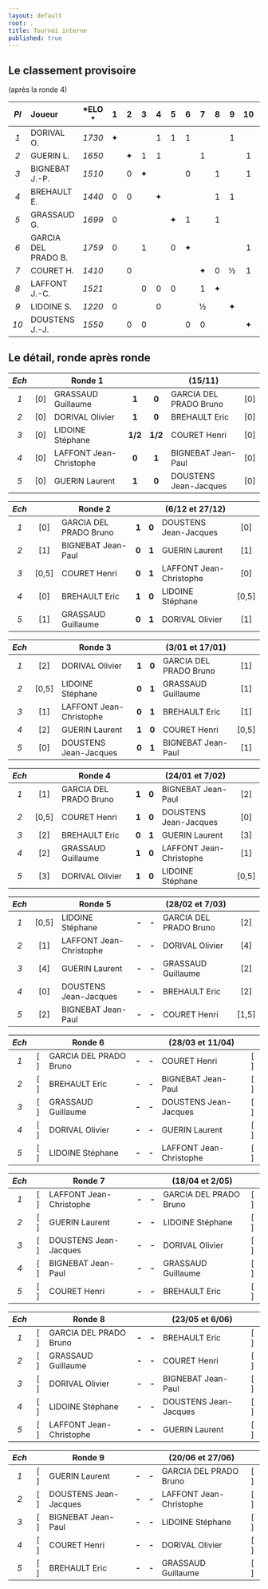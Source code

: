```yaml
---
layout: default
root: .
title: Tournoi interne
published: true
---
```


## Le classement provisoire
(après la ronde 4)

|*Pl*|  **Joueur** |   *ELO *          |1 |2 |3 |4 |5 |6 |7 |8 |9 |10|**Pts**|(J.)|*Cu.*|*Bu.*|*Perf.*|
|:-:|:------------------------ |:---------: |:-:|:-:|:-:|:-:|:-:|:-:|:-:|:-:|:-:|:-:|:-:|:-:|:-:|:-:|:-:|
|*1*| DORIVAL O.         | *1730* |&#10022;| | |1|1|1| | |1| |**4**|(4)|*10*|*7,5*|*2171*|
|*2*| GUERIN L.          | *1650* | |&#10022;|1|1| | |1| | |1|**4**|(4)|*10*|*5,5*|*2104*|
|*3*| BIGNEBAT J.-P.      | *1510* | |0|&#10022;| | |0| |1| |1|**2**|(4)|*6*|*7*|*1621*|
|*4*| BREHAULT E.           | *1440* |0|0| |&#10022;| | | |1|1| |**2**|(4)|*5*|*10*|*1531*|
|*5*| GRASSAUD G.      | *1699* |0| | | |&#10022;|1| |1| | |**2**|(3)|*5*|*7*|*1791*|
|*6*| GARCIA DEL PRADO B.  | *1759* |0| |1| |0|&#10022;| | | |1|**2**|(4)|*4*|*8,5*|*1599*|
|*7*| COURET H.            | *1410* | |0| | | | |&#10022;|0|&#189;|1|**1,5**|(4)|*3*|*6*|*1395*|
|*8*| LAFFONT J.-C. | *1521* | | |0|0|0| |1|&#10022;| | |**1**|(4)|*3*|*8*|*1302*|
|*9*| LIDOINE S.        | *1220* |0| | |0| | |&#189;| |&#10022;| |**0,5**|(3)|*2*|*7,5*|*1200*|
|*10*| DOUSTENS J.-J.  | *1550* | |0|0| | |0|0| | |&#10022;|**0**|(4)|*0*|*9,5*|*1000*|

## Le détail, ronde après ronde

|*Ech*|     | **Ronde 1**        |     |     |  (15/11)                  |     |
|:-:|:---:| -------------------- |:---:|:---:| ------------------------- |:---:|
|*1*| [0] | GRASSAUD Guillaume   |**1**|**0**| GARCIA DEL PRADO Bruno    | [0] |
|*2*| [0] | DORIVAL Olivier      |**1**|**0**| BREHAULT Eric             | [0] |
|*3*| [0] | LIDOINE Stéphane     |**1/2**|**1/2**| COURET Henri          | [0] |
|*4*| [0] | LAFFONT Jean-Christophe |**0**|**1**| BIGNEBAT Jean-Paul     | [0] |
|*5*| [0] | GUERIN Laurent        |**1**|**0**| DOUSTENS Jean-Jacques    | [0] |


|*Ech*|     | **Ronde 2**        |     |     |  (6/12 et 27/12)          |     |
|:-:|:---:| -------------------- |:---:|:---:| ------------------------- |:---:|
|*1*| [0] | GARCIA DEL PRADO Bruno  |**1**|**0**| DOUSTENS Jean-Jacques  | [0] |
|*2*| [1] | BIGNEBAT Jean-Paul   |**0**|**1**| GUERIN Laurent            | [1] |
|*3*| [0,5] | COURET Henri       |**0**|**1**| LAFFONT Jean-Christophe   | [0] |
|*4*| [0] | BREHAULT Eric        |**1**|**0**| LIDOINE Stéphane          |[0,5]|
|*5*| [1] | GRASSAUD Guillaume   |**0**|**1**| DORIVAL Olivier           | [1] |

|*Ech*|     | **Ronde 3**        |     |     |  (3/01 et 17/01)          |     |
|:-:|:---:| -------------------- |:---:|:---:| ------------------------- |:---:|
|*1*| [2] | DORIVAL Olivier      |**1**|**0**| GARCIA DEL PRADO Bruno    | [1] |
|*2*|[0,5]| LIDOINE Stéphane     |**0**|**1**| GRASSAUD Guillaume        | [1] |
|*3*| [1] | LAFFONT Jean-Christophe  |**0**|**1**| BREHAULT Eric         | [1] |
|*4*| [2] | GUERIN Laurent           |**1**|**0**| COURET Henri          |[0,5]|
|*5*| [0] | DOUSTENS Jean-Jacques    |**0**|**1**| BIGNEBAT Jean-Paul    | [1] |

|*Ech*|   | **Ronde 4**          |     |     |  (24/01 et 7/02)          |     |
|:-:|:---:| -------------------- |:---:|:---:| ------------------------- |:---:|
|*1*| [1] | GARCIA DEL PRADO Bruno |**1**|**0**| BIGNEBAT Jean-Paul      | [2] |
|*2*|[0,5]| COURET Henri           |**1**|**0**| DOUSTENS Jean-Jacques   | [0] |
|*3*| [2] | BREHAULT Eric          |**0**|**1**| GUERIN Laurent          | [3] |
|*4*| [2] | GRASSAUD Guillaume     |**1**|**0**| LAFFONT Jean-Christophe | [1] |
|*5*| [3] | DORIVAL Olivier        |**1**|**0**| LIDOINE Stéphane        |[0,5]|

|*Ech*|   | **Ronde 5**             |     |     |  (28/02 et 7/03)       |     |
|:-:|:---:| ----------------------- |:---:|:---:| ---------------------- |:---:|
|*1*| [0,5] | LIDOINE Stéphane        |**-**|**-**| GARCIA DEL PRADO Bruno | [2] |
|*2*| [1] | LAFFONT Jean-Christophe |**-**|**-**| DORIVAL Olivier        | [4] |
|*3*| [4] | GUERIN Laurent          |**-**|**-**| GRASSAUD Guillaume     | [2] |
|*4*| [0] | DOUSTENS Jean-Jacques   |**-**|**-**| BREHAULT Eric          | [2] |
|*5*| [2] | BIGNEBAT Jean-Paul      |**-**|**-**| COURET Henri           | [1,5] |

|*Ech*|   | **Ronde 6**          |     |     |  (28/03 et 11/04)         |     |
|:-:|:---:| -------------------- |:---:|:---:| ------------------------- |:---:|
|*1*| [ ] | GARCIA DEL PRADO Bruno    |**-**|**-**| COURET Henri         | [ ] |
|*2*| [ ] | BREHAULT Eric        |**-**|**-**| BIGNEBAT Jean-Paul        | [ ] |
|*3*| [ ] | GRASSAUD Guillaume   |**-**|**-**| DOUSTENS Jean-Jacques     | [ ] |
|*4*| [ ] | DORIVAL Olivier      |**-**|**-**| GUERIN Laurent            | [ ] |
|*5*| [ ] | LIDOINE Stéphane     |**-**|**-**| LAFFONT Jean-Christophe   | [ ] |

|*Ech*|   | **Ronde 7**          |     |     |  (18/04 et 2/05)          |     |
|:-:|:---:| -------------------- |:---:|:---:| ------------------------- |:---:|
|*1*| [ ] | LAFFONT Jean-Christophe |**-**|**-**| GARCIA DEL PRADO Bruno | [ ] |
|*2*| [ ] | GUERIN Laurent          |**-**|**-**| LIDOINE Stéphane       | [ ] |
|*3*| [ ] | DOUSTENS Jean-Jacques   |**-**|**-**| DORIVAL Olivier        | [ ] |
|*4*| [ ] | BIGNEBAT Jean-Paul      |**-**|**-**| GRASSAUD Guillaume     | [ ] |
|*5*| [ ] | COURET Henri            |**-**|**-**| BREHAULT Eric          | [ ] |

|*Ech*|     | **Ronde 8**           |     |     |  (23/05 et 6/06)       |     |
|:-:|:---:| ----------------------- |:---:|:---:| ---------------------- |:---:|
|*1*| [ ] | GARCIA DEL PRADO Bruno  |**-**|**-**| BREHAULT Eric          | [ ] |
|*2*| [ ] | GRASSAUD Guillaume      |**-**|**-**| COURET Henri           | [ ] |
|*3*| [ ] | DORIVAL Olivier         |**-**|**-**| BIGNEBAT Jean-Paul     | [ ] |
|*4*| [ ] | LIDOINE Stéphane        |**-**|**-**| DOUSTENS Jean-Jacques  | [ ] |
|*5*| [ ] | LAFFONT Jean-Christophe |**-**|**-**| GUERIN Laurent         | [ ] |

|*Ech*|   | **Ronde 9**            |     |     |  (20/06 et 27/06)       |     |
|:-:|:---:| ---------------------- |:---:|:---:| ----------------------- |:---:|
|*1*| [ ] | GUERIN Laurent         |**-**|**-**| GARCIA DEL PRADO Bruno  | [ ] |
|*2*| [ ] | DOUSTENS Jean-Jacques  |**-**|**-**| LAFFONT Jean-Christophe | [ ] |
|*3*| [ ] | BIGNEBAT Jean-Paul     |**-**|**-**| LIDOINE Stéphane        | [ ] |
|*4*| [ ] | COURET Henri           |**-**|**-**| DORIVAL Olivier         | [ ] |
|*5*| [ ] | BREHAULT Eric          |**-**|**-**| GRASSAUD Guillaume      | [ ] |